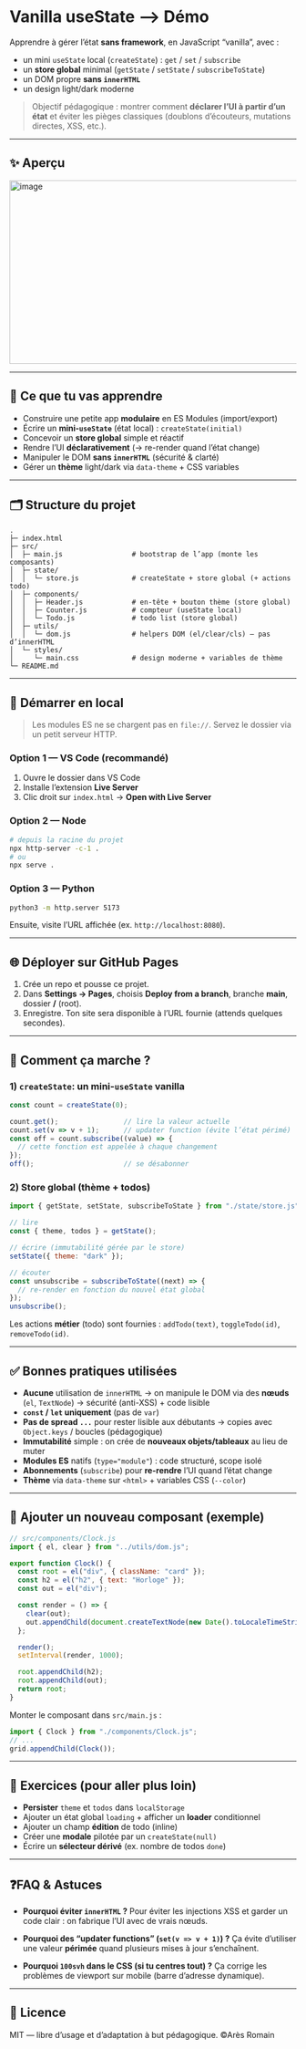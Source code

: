 # Vanilla useState —> Démo

Apprendre à gérer l’état **sans framework**, en JavaScript “vanilla”, avec :

* un mini `useState` local (`createState`) : `get` / `set` / `subscribe`
* un **store global** minimal (`getState` / `setState` / `subscribeToState`)
* un DOM propre **sans `innerHTML`**
* un design light/dark moderne

> Objectif pédagogique : montrer comment **déclarer l’UI à partir d’un état** et éviter les pièges classiques (doublons d’écouteurs, mutations directes, XSS, etc.).

---

## ✨ Aperçu

<img width="754" height="322" alt="image" src="https://github.com/user-attachments/assets/f39398a5-741f-4863-b467-7123feb8dd12" />

---

## 🧠 Ce que tu vas apprendre

* Construire une petite app **modulaire** en ES Modules (import/export)
* Écrire un **mini-`useState`** (état local) : `createState(initial)`
* Concevoir un **store global** simple et réactif
* Rendre l’UI **déclarativement** (→ re-render quand l’état change)
* Manipuler le DOM **sans `innerHTML`** (sécurité & clarté)
* Gérer un **thème** light/dark via `data-theme` + CSS variables

---

## 🗂️ Structure du projet

```
.
├─ index.html
├─ src/
│  ├─ main.js                 # bootstrap de l’app (monte les composants)
│  ├─ state/
│  │  └─ store.js             # createState + store global (+ actions todo)
│  ├─ components/
│  │  ├─ Header.js            # en-tête + bouton thème (store global)
│  │  ├─ Counter.js           # compteur (useState local)
│  │  └─ Todo.js              # todo list (store global)
│  ├─ utils/
│  │  └─ dom.js               # helpers DOM (el/clear/cls) — pas d’innerHTML
│  └─ styles/
│     └─ main.css             # design moderne + variables de thème
└─ README.md
```

---

## 🚀 Démarrer en local

> Les modules ES ne se chargent pas en `file://`. Servez le dossier via un petit serveur HTTP.

### Option 1 — VS Code (recommandé)

1. Ouvre le dossier dans VS Code
2. Installe l’extension **Live Server**
3. Clic droit sur `index.html` → **Open with Live Server**

### Option 2 — Node

```bash
# depuis la racine du projet
npx http-server -c-1 .
# ou
npx serve .
```

### Option 3 — Python

```bash
python3 -m http.server 5173
```

Ensuite, visite l’URL affichée (ex. `http://localhost:8080`).

---

## 🌐 Déployer sur GitHub Pages

1. Crée un repo et pousse ce projet.
2. Dans **Settings → Pages**, choisis **Deploy from a branch**, branche **main**, dossier **/** (root).
3. Enregistre. Ton site sera disponible à l’URL fournie (attends quelques secondes).

---

## 🧩 Comment ça marche ?

### 1) `createState`: un mini-`useState` vanilla

```js
const count = createState(0);

count.get();                // lire la valeur actuelle
count.set(v => v + 1);      // updater function (évite l’état périmé)
const off = count.subscribe((value) => {
  // cette fonction est appelée à chaque changement
});
off();                      // se désabonner
```

### 2) Store global (thème + todos)

```js
import { getState, setState, subscribeToState } from "./state/store.js";

// lire
const { theme, todos } = getState();

// écrire (immutabilité gérée par le store)
setState({ theme: "dark" });

// écouter
const unsubscribe = subscribeToState((next) => {
  // re-render en fonction du nouvel état global
});
unsubscribe();
```

Les actions **métier** (todo) sont fournies : `addTodo(text)`, `toggleTodo(id)`, `removeTodo(id)`.

---

## ✅ Bonnes pratiques utilisées

* **Aucune** utilisation de `innerHTML` → on manipule le DOM via des **nœuds** (`el`, `TextNode`)
  → sécurité (anti-XSS) + code lisible
* **`const` / `let` uniquement** (pas de `var`)
* **Pas de spread `...`** pour rester lisible aux débutants
  → copies avec `Object.keys` / boucles (pédagogique)
* **Immutabilité** simple : on crée de **nouveaux objets/tableaux** au lieu de muter
* **Modules ES** natifs (`type="module"`) : code structuré, scope isolé
* **Abonnements** (`subscribe`) pour **re-rendre** l’UI quand l’état change
* **Thème** via `data-theme` sur `<html>` + variables CSS (`--color`)

---

## 🧱 Ajouter un nouveau composant (exemple)

```js
// src/components/Clock.js
import { el, clear } from "../utils/dom.js";

export function Clock() {
  const root = el("div", { className: "card" });
  const h2 = el("h2", { text: "Horloge" });
  const out = el("div");

  const render = () => {
    clear(out);
    out.appendChild(document.createTextNode(new Date().toLocaleTimeString()));
  };

  render();
  setInterval(render, 1000);

  root.appendChild(h2);
  root.appendChild(out);
  return root;
}
```

Monter le composant dans `src/main.js` :

```js
import { Clock } from "./components/Clock.js";
// ...
grid.appendChild(Clock());
```

---

## 🧪 Exercices (pour aller plus loin)

* **Persister** `theme` et `todos` dans `localStorage`
* Ajouter un état global `loading` + afficher un **loader** conditionnel
* Ajouter un champ **édition** de todo (inline)
* Créer une **modale** pilotée par un `createState(null)`
* Écrire un **sélecteur dérivé** (ex. nombre de todos `done`)

---

## ❓FAQ & Astuces

* **Pourquoi éviter `innerHTML` ?**
  Pour éviter les injections XSS et garder un code clair : on fabrique l’UI avec de vrais nœuds.

* **Pourquoi des “updater functions” (`set(v => v + 1)`) ?**
  Ça évite d’utiliser une valeur **périmée** quand plusieurs mises à jour s’enchaînent.

* **Pourquoi `100svh` dans le CSS (si tu centres tout) ?**
  Ça corrige les problèmes de viewport sur mobile (barre d’adresse dynamique).

---

## 📄 Licence

MIT — libre d’usage et d’adaptation à but pédagogique. ©Arès Romain
